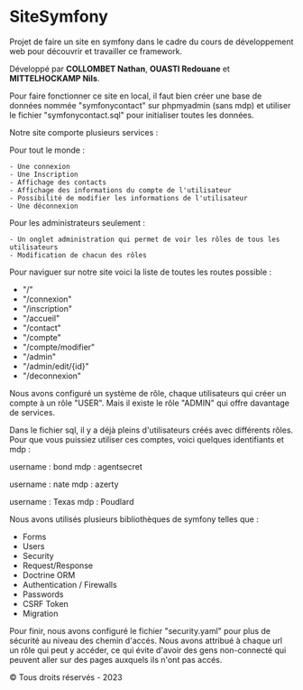 # SiteSymfony
Projet de faire un site en symfony dans le cadre du cours de développement web pour découvrir et travailler ce framework.

Développé par **COLLOMBET Nathan**, **OUASTI Redouane** et **MITTELHOCKAMP Nils**.

Pour faire fonctionner ce site en local, il faut bien créer une base de données nommée "symfonycontact" sur phpmyadmin (sans mdp) et utiliser le fichier "symfonycontact.sql" pour initialiser toutes les données.

Notre site comporte plusieurs services :

  Pour tout le monde :

    - Une connexion
    - Une Inscription
    - Affichage des contacts
    - Affichage des informations du compte de l'utilisateur
    - Possibilité de modifier les informations de l'utilisateur
    - Une déconnexion

  Pour les administrateurs seulement :
  
    - Un onglet administration qui permet de voir les rôles de tous les utilisateurs
    - Modification de chacun des rôles
    

Pour naviguer sur notre site voici la liste de toutes les routes possible :

  - "/"
  - "/connexion"
  - "/inscription"
  - "/accueil"
  - "/contact"
  - "/compte"
  - "/compte/modifier"
  - "/admin"
  - "/admin/edit/{id}"
  - "/deconnexion"
  

Nous avons configuré un système de rôle, chaque utilisateurs qui créer un compte à un rôle "USER". Mais il existe le rôle "ADMIN" qui offre davantage de services.

Dans le fichier sql, il y a déjà pleins d'utilisateurs créés avec différents rôles. Pour que vous puissiez utiliser ces comptes, voici quelques identifiants et mdp :

  username : bond
  mdp : agentsecret

  username : nate
  mdp : azerty

  username : Texas
  mdp : Poudlard
  

Nous avons utilisés plusieurs bibliothèques de symfony telles que :

  - Forms
  - Users
  - Security
  - Request/Response
  - Doctrine ORM
  - Authentication / Firewalls
  - Passwords
  - CSRF Token
  - Migration
  
  
Pour finir, nous avons configuré le fichier "security.yaml" pour plus de sécurité au niveau des chemin d'accés.
Nous avons attribué à chaque url un rôle qui peut y accéder, ce qui évite d'avoir des gens non-connecté qui peuvent aller sur des pages auxquels ils n'ont pas accés.
  
  
© Tous droits réservés - 2023
